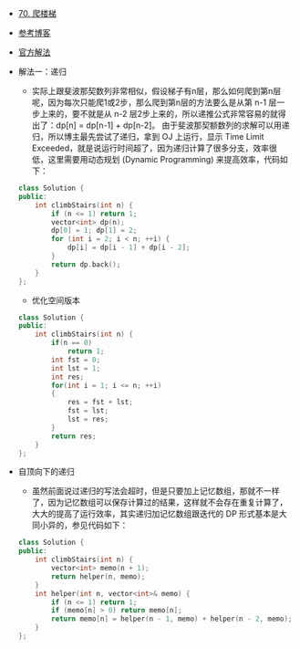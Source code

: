 - [70. 爬楼梯](https://leetcode-cn.com/problems/climbing-stairs/)
- [参考博客](https://www.cnblogs.com/grandyang/p/4079165.html)
- [官方解法](https://leetcode-cn.com/problems/climbing-stairs/solution/pa-lou-ti-by-leetcode/)
- 解法一：递归
    + 实际上跟斐波那契数列非常相似，假设梯子有n层，那么如何爬到第n层呢，因为每次只能爬1或2步，那么爬到第n层的方法要么是从第 n-1 层一步上来的，要不就是从 n-2 层2步上来的，所以递推公式非常容易的就得出了：dp[n] = dp[n-1] + dp[n-2]。 由于斐波那契额数列的求解可以用递归，所以博主最先尝试了递归，拿到 OJ 上运行，显示 Time Limit Exceeded，就是说运行时间超了，因为递归计算了很多分支，效率很低，这里需要用动态规划 (Dynamic Programming) 来提高效率，代码如下：
    ```C++
    class Solution {
    public:
        int climbStairs(int n) {
            if (n <= 1) return 1;
            vector<int> dp(n);
            dp[0] = 1; dp[1] = 2;
            for (int i = 2; i < n; ++i) {
                dp[i] = dp[i - 1] + dp[i - 2];
            }
            return dp.back();
        }
    };
    ```
    + 优化空间版本
    ```C++
    class Solution {
    public:
        int climbStairs(int n) {
            if(n == 0)
                return 1;
            int fst = 0;
            int lst = 1;
            int res;
            for(int i = 1; i <= n; ++i)
            {
                res = fst + lst;
                fst = lst;
                lst = res;
            }
            return res;
        }
    };
    ```

- 自顶向下的递归
    + 虽然前面说过递归的写法会超时，但是只要加上记忆数组，那就不一样了，因为记忆数组可以保存计算过的结果，这样就不会存在重复计算了，大大的提高了运行效率，其实递归加记忆数组跟迭代的 DP 形式基本是大同小异的，参见代码如下：
    ```C++
    class Solution {
    public:
        int climbStairs(int n) {
            vector<int> memo(n + 1);
            return helper(n, memo);
        }
        int helper(int n, vector<int>& memo) {
            if (n <= 1) return 1;
            if (memo[n] > 0) return memo[n];
            return memo[n] = helper(n - 1, memo) + helper(n - 2, memo);
        }
    };
    ```